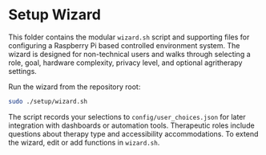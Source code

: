 # Setup Wizard

This folder contains the modular `wizard.sh` script and supporting files for configuring a Raspberry Pi based controlled environment system. The wizard is designed for non-technical users and walks through selecting a role, goal, hardware complexity, privacy level, and optional agritherapy settings.

Run the wizard from the repository root:

```bash
sudo ./setup/wizard.sh
```

The script records your selections to `config/user_choices.json` for later integration with dashboards or automation tools. Therapeutic roles include questions about therapy type and accessibility accommodations. To extend the wizard, edit or add functions in `wizard.sh`.
